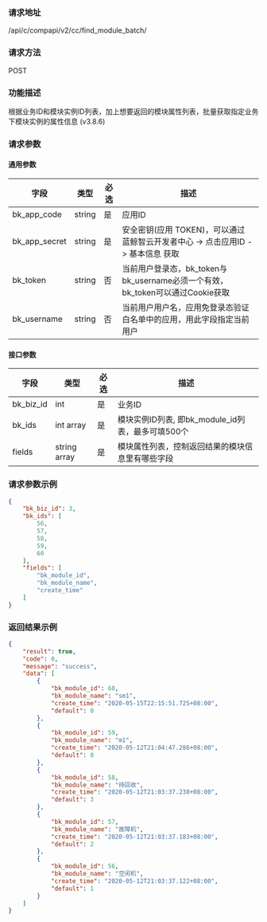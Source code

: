 
### 请求地址

/api/c/compapi/v2/cc/find_module_batch/



### 请求方法

POST


### 功能描述

根据业务ID和模块实例ID列表，加上想要返回的模块属性列表，批量获取指定业务下模块实例的属性信息 (v3.8.6)

### 请求参数


#### 通用参数

| 字段 | 类型 | 必选 |  描述 |
|-----------|------------|--------|------------|
| bk_app_code  |  string    | 是 | 应用ID     |
| bk_app_secret|  string    | 是 | 安全密钥(应用 TOKEN)，可以通过 蓝鲸智云开发者中心 -&gt; 点击应用ID -&gt; 基本信息 获取 |
| bk_token     |  string    | 否 | 当前用户登录态，bk_token与bk_username必须一个有效，bk_token可以通过Cookie获取 |
| bk_username  |  string    | 否 | 当前用户用户名，应用免登录态验证白名单中的应用，用此字段指定当前用户 |

#### 接口参数

| 字段      |  类型      | 必选   |  描述      |
|-----------|------------|--------|------------|
| bk_biz_id  | int  | 是     | 业务ID |
| bk_ids  | int array  | 是     | 模块实例ID列表, 即bk_module_id列表，最多可填500个 |
| fields  |  string array   | 是     | 模块属性列表，控制返回结果的模块信息里有哪些字段 |

### 请求参数示例

```json
{
    "bk_biz_id": 3,
    "bk_ids": [
        56,
        57,
        58,
        59,
        60
    ],
    "fields": [
        "bk_module_id",
        "bk_module_name",
        "create_time"
    ]
}
```

### 返回结果示例

```json
{
    "result": true,
    "code": 0,
    "message": "success",
    "data": [
        {
            "bk_module_id": 60,
            "bk_module_name": "sm1",
            "create_time": "2020-05-15T22:15:51.725+08:00",
            "default": 0
        },
        {
            "bk_module_id": 59,
            "bk_module_name": "m1",
            "create_time": "2020-05-12T21:04:47.286+08:00",
            "default": 0
        },
        {
            "bk_module_id": 58,
            "bk_module_name": "待回收",
            "create_time": "2020-05-12T21:03:37.238+08:00",
            "default": 3
        },
        {
            "bk_module_id": 57,
            "bk_module_name": "故障机",
            "create_time": "2020-05-12T21:03:37.183+08:00",
            "default": 2
        },
        {
            "bk_module_id": 56,
            "bk_module_name": "空闲机",
            "create_time": "2020-05-12T21:03:37.122+08:00",
            "default": 1
        }
    ]
}
```